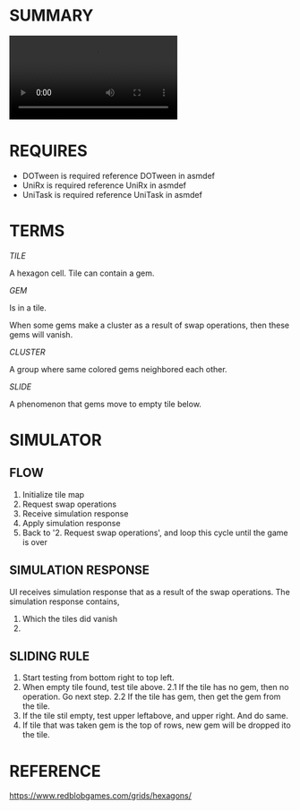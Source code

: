 # SUMMARY

![GAME](Documents/play.mov)

# REQUIRES

- DOTween is required
  reference DOTween in asmdef
- UniRx is required
  reference UniRx in asmdef
- UniTask is required
  reference UniTask in asmdef

# TERMS

*TILE*

A hexagon cell.  Tile can contain a gem.

*GEM*

Is in a tile.

When some gems make a cluster as a result of swap operations,
then these gems will vanish.

*CLUSTER*

A group where same colored gems neighbored each other.

*SLIDE*

A phenomenon that gems move to empty tile below.

# SIMULATOR

## FLOW

1. Initialize tile map
2. Request swap operations
3. Receive simulation response
4. Apply simulation response
5. Back to '2. Request swap operations', and loop this cycle until the game is over

## SIMULATION RESPONSE

UI receives simulation response that as a result of the swap operations.
The simulation response contains,

1. Which the tiles did vanish
2. 

## SLIDING RULE

1. Start testing from bottom right to top left.
2. When empty tile found, test tile above.
2.1 If the tile has no gem, then no operation.  Go next step.
2.2 If the tile has gem, then get the gem from the tile.
3. If the tile stil empty, test upper leftabove, and upper right.
   And do same.
4. If tile that was taken gem is the top of rows,
   new gem will be dropped ito the tile.

# REFERENCE

https://www.redblobgames.com/grids/hexagons/
